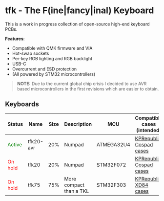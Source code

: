 # tfk - The F(ine|fancy|inal) Keyboard

This is a work in progress collection of open-source high-end keyboard PCBs. 

**Features**:

-   Compatible with QMK firmware and VIA
-   Hot-swap sockets
-   Per-key RGB lighting and RGB backlight
-   USB-C
-   Overcurrent and ESD protection
-   (All powered by STM32 microcontrollers)

> **NOTE:**  Due to the current global chip crisis I decided to use AVR based microcontrollers in the first revisions which are easier to obtain.

## Keyboards

|Status | Name  | Size | Description | MCU | Compatible cases (intended) |
|-------| ----- | ---- | ------------|-----|------------------|
| <span style="color: green">Active</span> | tfk20-avr | 20% | Numpad                   | ATMEGA32U4 | [KPRepublic Cospad cases](https://kprepublic.com/collections/cospad-xd24) |
| <span style="color: red">On hold</span>  | tfk20     | 20%  | Numpad                  | STM32F072  | [KPRepublic Cospad cases](https://kprepublic.com/collections/cospad-xd24) |
| <span style="color: red">On hold</span>  | tfk75     | 75%  | More compact than a TKL | STM32F303  | [KPRepublic XD84 cases](https://kprepublic.com/collections/xd84) |
